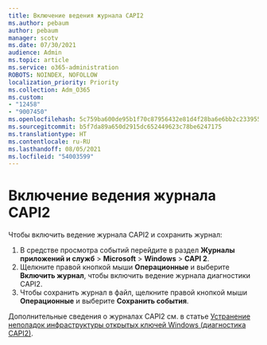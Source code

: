 ```yaml
---
title: Включение ведения журнала CAPI2
ms.author: pebaum
author: pebaum
manager: scotv
ms.date: 07/30/2021
audience: Admin
ms.topic: article
ms.service: o365-administration
ROBOTS: NOINDEX, NOFOLLOW
localization_priority: Priority
ms.collection: Adm_O365
ms.custom:
- "12458"
- "9007450"
ms.openlocfilehash: 5c759ba600de95b1f70c87956432e81d4f28ba6e6bb2c2339557676bc18f61af
ms.sourcegitcommit: b5f7da89a650d2915dc652449623c78be6247175
ms.translationtype: HT
ms.contentlocale: ru-RU
ms.lasthandoff: 08/05/2021
ms.locfileid: "54003599"
---
```

# <a name="enable-capi2-logging"></a>Включение ведения журнала CAPI2

Чтобы включить ведение журнала CAPI2 и сохранить журнал:

1. В средстве просмотра событий перейдите в раздел **Журналы приложений и служб** > **Microsoft** > **Windows** > **CAPI 2**.
2. Щелкните правой кнопкой мыши **Операционные** и выберите **Включить журнал**, чтобы включить ведение журнала диагностики CAPI2.
3. Чтобы сохранить журнал в файл, щелкните правой кнопкой мыши **Операционные** и выберите **Сохранить события**.

Дополнительные сведения о журналах CAPI2 см. в статье [Устранение неполадок инфраструктуры открытых ключей Windows (диагностика CAPI2)](https://social.technet.microsoft.com/wiki/contents/articles/242.windows-pki-troubleshooting-capi2-diagnostics.aspx).